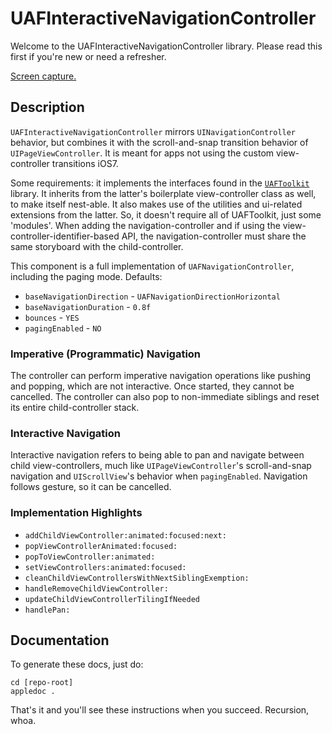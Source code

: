 # UAFInteractiveNavigationController

Welcome to the UAFInteractiveNavigationController library. Please read this
first if you're new or need a refresher.

[Screen capture.](https://dl.dropboxusercontent.com/u/305699/rhymes-navigation.mov)

## Description

`UAFInteractiveNavigationController` mirrors `UINavigationController` behavior,
but combines it with the scroll-and-snap transition behavior of
`UIPageViewController`. It is meant for apps not using the custom
view-controller transitions iOS7.

Some requirements: it implements the interfaces found in the
[`UAFToolkit`](https://github.com/hlfcoding/UAFToolkit) library. It inherits
from the latter's boilerplate view-controller class as well, to make itself
nest-able. It also makes use of the utilities and ui-related extensions from
the latter. So, it doesn't require all of UAFToolkit, just some 'modules'. When
adding the navigation-controller and if using the
view-controller-identifier-based API, the navigation-controller must share the
same storyboard with the child-controller.

This component is a full implementation of `UAFNavigationController`, including
the paging mode. Defaults:

- `baseNavigationDirection` - `UAFNavigationDirectionHorizontal`
- `baseNavigationDuration` - `0.8f`
- `bounces` - `YES`
- `pagingEnabled` - `NO`

### Imperative (Programmatic) Navigation

The controller can perform imperative navigation operations like pushing and
popping, which are not interactive. Once started, they cannot be cancelled. The
controller can also pop to non-immediate siblings and reset its entire
child-controller stack.

### Interactive Navigation

Interactive navigation refers to being able to pan and navigate between child
view-controllers, much like `UIPageViewController`'s scroll-and-snap navigation
and `UIScrollView`'s behavior when `pagingEnabled`. Navigation follows gesture,
so it can be cancelled.

### Implementation Highlights

- `addChildViewController:animated:focused:next:`
- `popViewControllerAnimated:focused:`
- `popToViewController:animated:`
- `setViewControllers:animated:focused:`
- `cleanChildViewControllersWithNextSiblingExemption:`
- `handleRemoveChildViewController:`
- `updateChildViewControllerTilingIfNeeded`
- `handlePan:`

## Documentation

To generate these docs, just do:

    cd [repo-root]
    appledoc .

That's it and you'll see these instructions when you succeed. Recursion, whoa.
